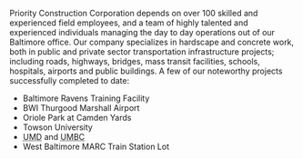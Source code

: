 Priority Construction Corporation depends on over 100 skilled and experienced field employees, and a team of highly talented and experienced individuals managing the day to day operations out of our Baltimore office. Our company specializes in hardscape and concrete work, both in public and private sector transportation infrastructure projects; including roads, highways, bridges, mass transit facilities, schools, hospitals, airports and public buildings. A few of our noteworthy projects successfully completed to date:

- Baltimore Ravens Training Facility
- BWI Thurgood Marshall Airport
- Oriole Park at Camden Yards
- Towson University
- <abbr title="University of Maryland, College Park">UMD</abbr> and <abbr title="University of Maryland, Baltimore County">UMBC</abbr>
- West Baltimore MARC Train Station Lot
